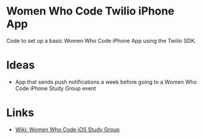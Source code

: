 # Women Who Code Twilio iPhone App

Code to set up a basic Women Who Code iPhone App using the Twilio SDK.

# Ideas

* App that sends push notifications a week before going to a Women Who Code iPhone Study Group event

# Links

* [Wiki: Women Who Code iOS Study Group](https://github.com/iosstudygroup/WomenWhoCodeSincerely/wiki/Women-Who-Code-iOS-Study-Group)
